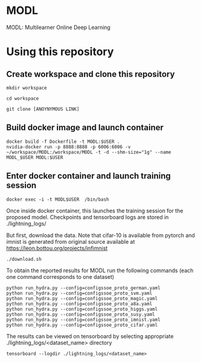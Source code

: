 # MODL
MODL: Multilearner Online Deep Learning

# Using this repository

## Create workspace and clone this repository

```mkdir workspace```

```cd workspace```

```git clone [ANOYNYMOUS LINK]```

## Build docker image and launch container 
```
docker build -f Dockerfile -t MODL:$USER .
nvidia-docker run -p 8888:8888 -p 6006:6006 -v ~/workspace/MODL:/workspace/MODL -t -d --shm-size="1g" --name MODL_$USER MODL:$USER
```

## Enter docker container and launch training session

```
docker exec -i -t MODL$USER  /bin/bash 
```
Once inside docker container, this launches the training session for the proposed model. Checkpoints and tensorboard logs are stored in ./lightning_logs/

But first, download the data. Note that cifar-10 is available from pytorch and imnist is generated from original source available at https://leon.bottou.org/projects/infimnist
```
./download.sh
```
To obtain the reported results for MODL run the following commands (each one command corresponds to one dataset)
```
python run_hydra.py --config=configssoe_proto_german.yaml
python run_hydra.py --config=configssoe_proto_svm.yaml
python run_hydra.py --config=configssoe_proto_magic.yaml
python run_hydra.py --config=configssoe_proto_a8a.yaml
python run_hydra.py --config=configssoe_proto_higgs.yaml
python run_hydra.py --config=configssoe_proto_susy.yaml
python run_hydra.py --config=configssoe_proto_imnist.yaml
python run_hydra.py --config=configssoe_proto_cifar.yaml
```

The results can be viewed on tensorboard by selecting appropriate ./lightning_logs/<dataset_name> directory

```
tensorboard --logdir ./lightning_logs/<dataset_name>
```
